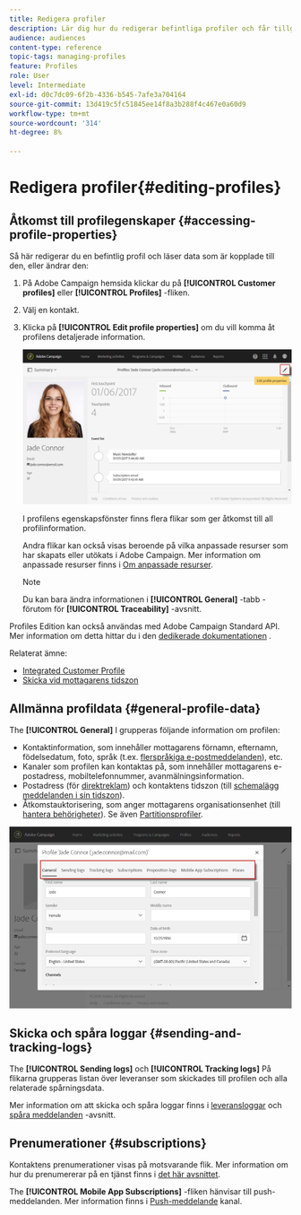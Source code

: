 ```yaml
---
title: Redigera profiler
description: Lär dig hur du redigerar befintliga profiler och får tillgång till kontaktinformation, önskade kanaler, spårningsloggar, prenumerationer osv.
audience: audiences
content-type: reference
topic-tags: managing-profiles
feature: Profiles
role: User
level: Intermediate
exl-id: d0c7dc09-6f2b-4336-b545-7afe3a704164
source-git-commit: 13d419c5fc51845ee14f8a3b288f4c467e0a60d9
workflow-type: tm+mt
source-wordcount: '314'
ht-degree: 8%

---
```


# Redigera profiler{#editing-profiles}

## Åtkomst till profilegenskaper {#accessing-profile-properties}

Så här redigerar du en befintlig profil och läser data som är kopplade till den, eller ändrar den:

1. På Adobe Campaign hemsida klickar du på **[!UICONTROL Customer profiles]** eller **[!UICONTROL Profiles]** -fliken.
1. Välj en kontakt.
1. Klicka på **[!UICONTROL Edit profile properties]** om du vill komma åt profilens detaljerade information.

   ![](assets/profile_creation2.png)

   I profilens egenskapsfönster finns flera flikar som ger åtkomst till all profilinformation.

   Andra flikar kan också visas beroende på vilka anpassade resurser som har skapats eller utökats i Adobe Campaign. Mer information om anpassade resurser finns i [Om anpassade resurser](../../developing/using/data-model-concepts.md).

   >[!NOTE]
   >
   >Du kan bara ändra informationen i **[!UICONTROL General]** -tabb - förutom för **[!UICONTROL Traceability]** -avsnitt.

Profiles Edition kan också användas med Adobe Campaign Standard API. Mer information om detta hittar du i den [dedikerade dokumentationen](../../api/using/updating-profiles.md) .

Relaterat ämne:

* [Integrated Customer Profile](../../audiences/using/integrated-customer-profile.md)
* [Skicka vid mottagarens tidszon](../../sending/using/sending-messages-at-the-recipient-s-time-zone.md)

## Allmänna profildata {#general-profile-data}

The **[!UICONTROL General]** I grupperas följande information om profilen:

* Kontaktinformation, som innehåller mottagarens förnamn, efternamn, födelsedatum, foto, språk (t.ex. [flerspråkiga e-postmeddelanden](../../channels/using/creating-a-multilingual-email.md)), etc.
* Kanaler som profilen kan kontaktas på, som innehåller mottagarens e-postadress, mobiltelefonnummer, avanmälningsinformation.
* Postadress (för [direktreklam](../../channels/using/about-direct-mail.md)) och kontaktens tidszon (till [schemalägg meddelanden i sin tidszon](../../sending/using/sending-messages-at-the-recipient-s-time-zone.md)).
* Åtkomstauktorisering, som anger mottagarens organisationsenhet (till [hantera behörigheter](../../administration/using/about-access-management.md)). Se även [Partitionsprofiler](../../administration/using/organizational-units.md#partitioning-profiles).

![](assets/profile_creation4.png)

## Skicka och spåra loggar {#sending-and-tracking-logs}

The **[!UICONTROL Sending logs]** och **[!UICONTROL Tracking logs]** På flikarna grupperas listan över leveranser som skickades till profilen och alla relaterade spårningsdata.

Mer information om att skicka och spåra loggar finns i [leveransloggar](../../sending/using/monitoring-a-delivery.md#delivery-logs) och [spåra meddelanden](../../sending/using/tracking-messages.md) -avsnitt.

## Prenumerationer {#subscriptions}

Kontaktens prenumerationer visas på motsvarande flik. Mer information om hur du prenumererar på en tjänst finns i [det här avsnittet](../../audiences/using/about-subscriptions.md).

The **[!UICONTROL Mobile App Subscriptions]** -fliken hänvisar till push-meddelanden. Mer information finns i [Push-meddelande](../../channels/using/about-push-notifications.md) kanal.
